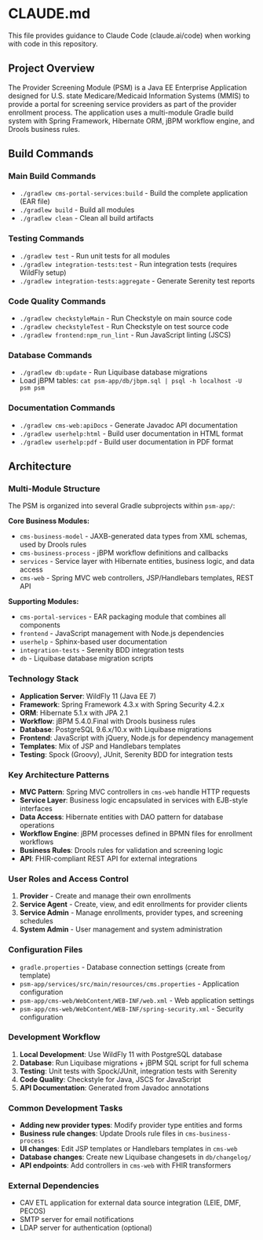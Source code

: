 # CLAUDE.md

This file provides guidance to Claude Code (claude.ai/code) when working with code in this repository.

## Project Overview

The Provider Screening Module (PSM) is a Java EE Enterprise Application designed for U.S. state Medicare/Medicaid Information Systems (MMIS) to provide a portal for screening service providers as part of the provider enrollment process. The application uses a multi-module Gradle build system with Spring Framework, Hibernate ORM, jBPM workflow engine, and Drools business rules.

## Build Commands

### Main Build Commands
- `./gradlew cms-portal-services:build` - Build the complete application (EAR file)
- `./gradlew build` - Build all modules
- `./gradlew clean` - Clean all build artifacts

### Testing Commands
- `./gradlew test` - Run unit tests for all modules
- `./gradlew integration-tests:test` - Run integration tests (requires WildFly setup)
- `./gradlew integration-tests:aggregate` - Generate Serenity test reports

### Code Quality Commands
- `./gradlew checkstyleMain` - Run Checkstyle on main source code
- `./gradlew checkstyleTest` - Run Checkstyle on test source code
- `./gradlew frontend:npm_run_lint` - Run JavaScript linting (JSCS)

### Database Commands
- `./gradlew db:update` - Run Liquibase database migrations
- Load jBPM tables: `cat psm-app/db/jbpm.sql | psql -h localhost -U psm psm`

### Documentation Commands
- `./gradlew cms-web:apiDocs` - Generate Javadoc API documentation
- `./gradlew userhelp:html` - Build user documentation in HTML format
- `./gradlew userhelp:pdf` - Build user documentation in PDF format

## Architecture

### Multi-Module Structure
The PSM is organized into several Gradle subprojects within `psm-app/`:

**Core Business Modules:**
- `cms-business-model` - JAXB-generated data types from XML schemas, used by Drools rules
- `cms-business-process` - jBPM workflow definitions and callbacks
- `services` - Service layer with Hibernate entities, business logic, and data access
- `cms-web` - Spring MVC web controllers, JSP/Handlebars templates, REST API

**Supporting Modules:**
- `cms-portal-services` - EAR packaging module that combines all components
- `frontend` - JavaScript management with Node.js dependencies
- `userhelp` - Sphinx-based user documentation
- `integration-tests` - Serenity BDD integration tests
- `db` - Liquibase database migration scripts

### Technology Stack
- **Application Server**: WildFly 11 (Java EE 7)
- **Framework**: Spring Framework 4.3.x with Spring Security 4.2.x
- **ORM**: Hibernate 5.1.x with JPA 2.1
- **Workflow**: jBPM 5.4.0.Final with Drools business rules
- **Database**: PostgreSQL 9.6.x/10.x with Liquibase migrations
- **Frontend**: JavaScript with jQuery, Node.js for dependency management
- **Templates**: Mix of JSP and Handlebars templates
- **Testing**: Spock (Groovy), JUnit, Serenity BDD for integration tests

### Key Architecture Patterns
- **MVC Pattern**: Spring MVC controllers in `cms-web` handle HTTP requests
- **Service Layer**: Business logic encapsulated in services with EJB-style interfaces
- **Data Access**: Hibernate entities with DAO pattern for database operations
- **Workflow Engine**: jBPM processes defined in BPMN files for enrollment workflows
- **Business Rules**: Drools rules for validation and screening logic
- **API**: FHIR-compliant REST API for external integrations

### User Roles and Access Control
1. **Provider** - Create and manage their own enrollments
2. **Service Agent** - Create, view, and edit enrollments for provider clients
3. **Service Admin** - Manage enrollments, provider types, and screening schedules
4. **System Admin** - User management and system administration

### Configuration Files
- `gradle.properties` - Database connection settings (create from template)
- `psm-app/services/src/main/resources/cms.properties` - Application configuration
- `psm-app/cms-web/WebContent/WEB-INF/web.xml` - Web application settings
- `psm-app/cms-web/WebContent/WEB-INF/spring-security.xml` - Security configuration

### Development Workflow
1. **Local Development**: Use WildFly 11 with PostgreSQL database
2. **Database**: Run Liquibase migrations + jBPM SQL script for full schema
3. **Testing**: Unit tests with Spock/JUnit, integration tests with Serenity
4. **Code Quality**: Checkstyle for Java, JSCS for JavaScript
5. **API Documentation**: Generated from Javadoc annotations

### Common Development Tasks
- **Adding new provider types**: Modify provider type entities and forms
- **Business rule changes**: Update Drools rule files in `cms-business-process`
- **UI changes**: Edit JSP templates or Handlebars templates in `cms-web`
- **Database changes**: Create new Liquibase changesets in `db/changelog/`
- **API endpoints**: Add controllers in `cms-web` with FHIR transformers

### External Dependencies
- CAV ETL application for external data source integration (LEIE, DMF, PECOS)
- SMTP server for email notifications
- LDAP server for authentication (optional)